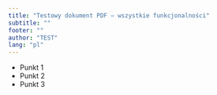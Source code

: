 ```yaml
---
title: "Testowy dokument PDF – wszystkie funkcjonalności"
subtitle: ""
footer: ""
author: "TEST"
lang: "pl"
---
```


- Punkt 1
- Punkt 2
- Punkt 3

